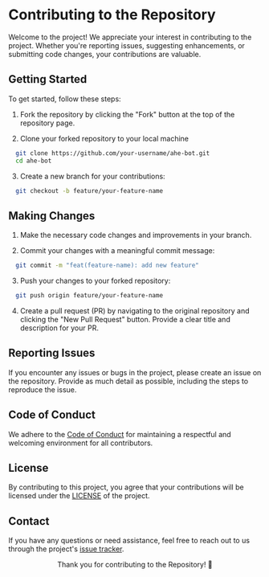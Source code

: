 # Contributing to the Repository

Welcome to the project! We appreciate your interest in contributing to the project. Whether you're reporting issues, suggesting enhancements, or submitting code changes, your contributions are valuable.

## Getting Started

To get started, follow these steps:

1. Fork the repository by clicking the "Fork" button at the top of the repository page.

2. Clone your forked repository to your local machine

```bash
  git clone https://github.com/your-username/ahe-bot.git
  cd ahe-bot
```

3. Create a new branch for your contributions:

```bash
  git checkout -b feature/your-feature-name
```

## Making Changes

1. Make the necessary code changes and improvements in your branch.

2. Commit your changes with a meaningful commit message:

```bash
  git commit -m "feat(feature-name): add new feature"
```

3. Push your changes to your forked repository:

```bash
  git push origin feature/your-feature-name
```

4. Create a pull request (PR) by navigating to the original repository and clicking the "New Pull Request" button. Provide a clear title and description for your PR.

## Reporting Issues

If you encounter any issues or bugs in the project, please create an issue on the repository. Provide as much detail as possible, including the steps to reproduce the issue.


## Code of Conduct

We adhere to the [Code of Conduct](./CODE_OF_CONDUCT.md) for maintaining a respectful and welcoming environment for all contributors.

## License

By contributing to this project, you agree that your contributions will be licensed under the [LICENSE](../LICENSE) of the project.

## Contact

If you have any questions or need assistance, feel free to reach out to us through the project's [issue tracker](https://github.com/chocoOnEstrogen/ahe-bot/issues).


<p align="center"> Thank you for contributing to the Repository! 🎉 </p>
